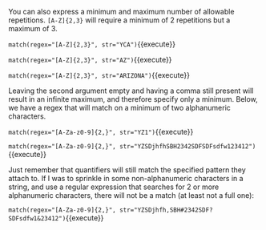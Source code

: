 You can also express a minimum and maximum number of allowable repetitions. `[A-Z]{2,3}` will require a minimum of 2 repetitions but a maximum of 3.

`match(regex="[A-Z]{2,3}", str="YCA")`{{execute}}

`match(regex="[A-Z]{2,3}", str="AZ")`{{execute}}

`match(regex="[A-Z]{2,3}", str="ARIZONA")`{{execute}}

Leaving the second argument empty and having a comma still present will result in an infinite maximum, and therefore specify only a minimum. Below, we have a regex that will match on a minimum of two alphanumeric characters.

`match(regex="[A-Za-z0-9]{2,}", str="YZ1")`{{execute}}

`match(regex="[A-Za-z0-9]{2,}", str="YZSDjhfhSBH2342SDFSDFsdfw123412")`{{execute}}

Just remember that quantifiers will still match the specified pattern they attach to. If I was to sprinkle in some non-alphanumeric characters in a string, and use a regular expression that searches for 2 or more alphanumeric characters, there will not be a match (at least not a full one): 

`match(regex="[A-Za-z0-9]{2,}", str="YZSDjhfh,SBH#2342SDF?SDFsdfw1&23412")`{{execute}}
